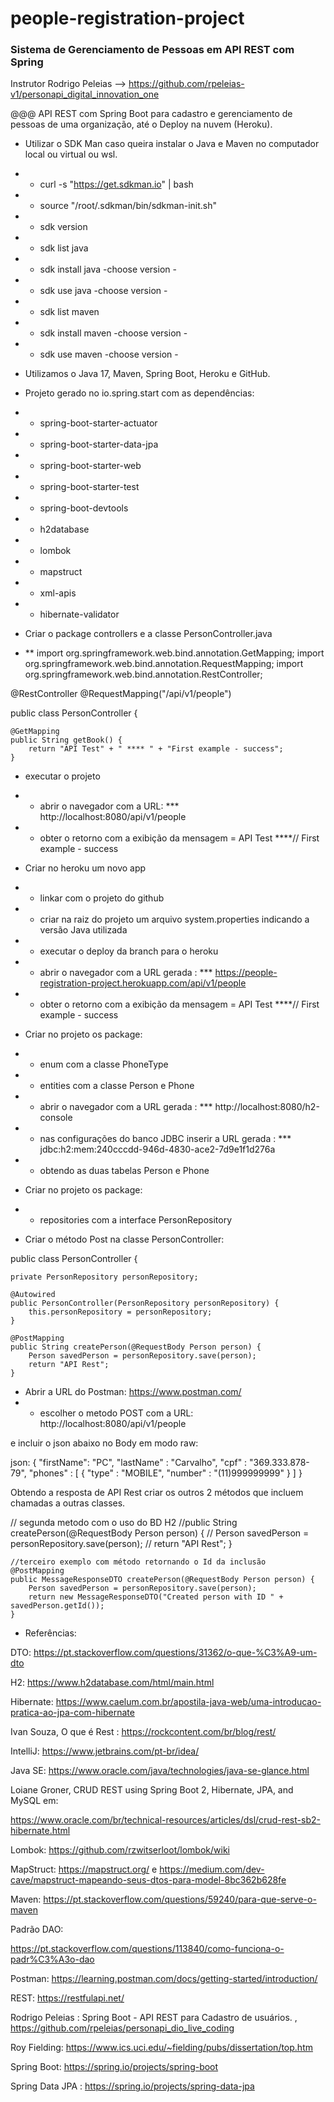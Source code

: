 # people-registration-project

### Sistema de Gerenciamento de Pessoas em API REST com Spring

Instrutor Rodrigo Peleias --> https://github.com/rpeleias-v1/personapi_digital_innovation_one

@@@ API REST com Spring Boot para cadastro e gerenciamento de pessoas de uma organização, até o Deploy na nuvem (Heroku).

* Utilizar o SDK Man caso queira instalar o Java e Maven no computador local ou virtual ou wsl.
* * curl -s "https://get.sdkman.io" | bash
* * source "/root/.sdkman/bin/sdkman-init.sh"
* * sdk version
* * sdk list java
* * sdk install java -choose version -
* * sdk use java -choose version -
* * sdk list maven
* * sdk install maven -choose version -
* * sdk use maven -choose version -

* Utilizamos o Java 17, Maven, Spring Boot, Heroku e GitHub.

* Projeto gerado no io.spring.start com as dependências:
* * spring-boot-starter-actuator
* * spring-boot-starter-data-jpa
* * spring-boot-starter-web
* * spring-boot-starter-test
* * spring-boot-devtools
* * h2database
* * lombok
* * mapstruct
* * xml-apis
* * hibernate-validator

* Criar o package controllers e a classe PersonController.java
* ** import org.springframework.web.bind.annotation.GetMapping;
import org.springframework.web.bind.annotation.RequestMapping;
import org.springframework.web.bind.annotation.RestController;

@RestController
@RequestMapping("/api/v1/people")

public class PersonController {

    @GetMapping
    public String getBook() {
        return "API Test" + " **** " + "First example - success";
    }
    
* executar o projeto
* *  abrir o navegador com a URL: 
*** http://localhost:8080/api/v1/people
* *  obter o retorno com a exibição da mensagem = API Test ****// First example - success

* Criar no heroku um novo app
* * linkar com o projeto do github
* * criar na raiz do projeto um arquivo system.properties indicando a versão Java utilizada
* * executar o deploy da branch para o heroku
* * abrir o navegador com a URL gerada : 
*** https://people-registration-project.herokuapp.com/api/v1/people
* * obter o retorno com a exibição da mensagem = 
    API Test ****// First example - success

* Criar no projeto os package:
*	* enum com a classe PhoneType
*	* entities com a classe Person e Phone
*	* abrir o navegador com a URL gerada :
*** http://localhost:8080/h2-console 
*	* nas configurações do banco JDBC inserir a URL gerada :
*** jdbc:h2:mem:240cccdd-946d-4830-ace2-7d9e1f1d276a
*	* obtendo as duas tabelas Person e Phone

* Criar no projeto os package:
*	* repositories com a interface PersonRepository

* Criar o método Post na classe PersonController:

public class PersonController {

    private PersonRepository personRepository;

    @Autowired
    public PersonController(PersonRepository personRepository) {
        this.personRepository = personRepository;
    }

    @PostMapping
    public String createPerson(@RequestBody Person person) {
        Person savedPerson = personRepository.save(person);
        return "API Rest";
	}

* Abrir a URL do Postman:
https://www.postman.com/
*	* escolher o metodo POST com a URL:
http://localhost:8080/api/v1/people

e incluir o json abaixo no Body em modo raw:

json:
{
    "firstName": "PC",
    "lastName" : "Carvalho",
    "cpf" : "369.333.878-79",
    "phones" : [
        {
            "type" : "MOBILE",
            "number" : "(11)999999999"
        }
    ]
}

Obtendo a resposta de API Rest criar os outros 2 métodos que incluem chamadas a outras classes.

// segunda metodo com o uso do BD H2
    //public String createPerson(@RequestBody  Person person) {
    //    Person savedPerson = personRepository.save(person);
    //    return "API Rest";
    }
	
	//terceiro exemplo com método retornando o Id da inclusão
    @PostMapping
    public MessageResponseDTO createPerson(@RequestBody Person person) {
        Person savedPerson = personRepository.save(person);
        return new MessageResponseDTO("Created person with ID " + savedPerson.getId());
	}
	

* Referências:

DTO: https://pt.stackoverflow.com/questions/31362/o-que-%C3%A9-um-dto 

H2: https://www.h2database.com/html/main.html 

Hibernate: https://www.caelum.com.br/apostila-java-web/uma-introducao-pratica-ao-jpa-com-hibernate 

Ivan Souza, O que é Rest : https://rockcontent.com/br/blog/rest/ 

IntelliJ: https://www.jetbrains.com/pt-br/idea/ 

Java SE: https://www.oracle.com/java/technologies/java-se-glance.html 

Loiane Groner, CRUD REST using Spring Boot 2, Hibernate, JPA, and MySQL em:

https://www.oracle.com/br/technical-resources/articles/dsl/crud-rest-sb2-hibernate.html 

Lombok: https://github.com/rzwitserloot/lombok/wiki 

MapStruct: https://mapstruct.org/ e https://medium.com/dev-cave/mapstruct-mapeando-seus-dtos-para-model-8bc362b628fe 

Maven: https://pt.stackoverflow.com/questions/59240/para-que-serve-o-maven 

Padrão DAO: 

https://pt.stackoverflow.com/questions/113840/como-funciona-o-padr%C3%A3o-dao 

Postman: https://learning.postman.com/docs/getting-started/introduction/ 

REST: https://restfulapi.net/ 

Rodrigo Peleias : Spring Boot - API REST para Cadastro de usuários. ,  https://github.com/rpeleias/personapi_dio_live_coding 

Roy Fielding: https://www.ics.uci.edu/~fielding/pubs/dissertation/top.htm 

Spring Boot: https://spring.io/projects/spring-boot 

Spring Data JPA : https://spring.io/projects/spring-data-jpa 
